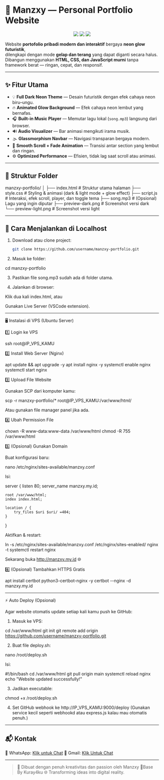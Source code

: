 # 🌌 Manzxy — Personal Portfolio Website

<p align="center">
  <img src="https://img.shields.io/badge/HTML5-Modern-red?style=flat-square&logo=html5" />
  <img src="https://img.shields.io/badge/CSS3-Neon%20Glow-blue?style=flat-square&logo=css3" />
  <img src="https://img.shields.io/badge/JavaScript-Interactive-yellow?style=flat-square&logo=javascript" />
</p>

Website **portofolio pribadi modern dan interaktif** bergaya **neon glow futuristik**,  
dilengkapi dengan mode **gelap dan terang** yang dapat diganti secara halus.  
Dibangun menggunakan **HTML, CSS, dan JavaScript murni** tanpa framework berat — ringan, cepat, dan responsif.

---

## ✨ Fitur Utama
- 💡 **Full Dark Neon Theme** — Desain futuristik dengan efek cahaya neon biru–ungu.
- 🔥 **Animated Glow Background** — Efek cahaya neon lembut yang bernafas.
- 🎧 **Built-in Music Player** — Memutar lagu lokal (`song.mp3`) langsung dari browser.
- 🔊 **Audio Visualizer** — Bar animasi mengikuti irama musik.
- 🌫️ **Glassmorphism Navbar** — Navigasi transparan bergaya modern.
- 🧭 **Smooth Scroll + Fade Animation** — Transisi antar section yang lembut dan ringan.
- ⚙️ **Optimized Performance** — Efisien, tidak lag saat scroll atau animasi.

---

## 📁 Struktur Folder

manzxy-portfolio/ │ ├── index.html      # Struktur utama halaman ├── style.css       # Styling & animasi (dark & light mode + glow effect) ├── script.js       # Interaksi, efek scroll, player, dan toggle tema ├── song.mp3        # (Opsional) Lagu yang ingin diputar ├── preview-dark.png  # Screenshot versi dark └── preview-light.png # Screenshot versi light

---

## 🚀 Cara Menjalankan di Localhost
1. Download atau clone project:
   ```bash
   git clone https://github.com/username/manzxy-portfolio.git

2. Masuk ke folder:

cd manzxy-portfolio


3. Pastikan file song.mp3 sudah ada di folder utama.


4. Jalankan di browser:

Klik dua kali index.html, atau

Gunakan Live Server (VSCode extension).





---

🖥️ Instalasi di VPS (Ubuntu Server)

1️⃣ Login ke VPS

ssh root@IP_VPS_KAMU

2️⃣ Install Web Server (Nginx)

apt update && apt upgrade -y
apt install nginx -y
systemctl enable nginx
systemctl start nginx

3️⃣ Upload File Website

Gunakan SCP dari komputer kamu:

scp -r manzxy-portfolio/* root@IP_VPS_KAMU:/var/www/html/

Atau gunakan file manager panel jika ada.

4️⃣ Ubah Permission File

chown -R www-data:www-data /var/www/html
chmod -R 755 /var/www/html

5️⃣ (Opsional) Gunakan Domain

Buat konfigurasi baru:

nano /etc/nginx/sites-available/manzxy.conf

Isi:

server {
    listen 80;
    server_name manzxy.my.id;

    root /var/www/html;
    index index.html;

    location / {
        try_files $uri $uri/ =404;
    }
}

Aktifkan & restart:

ln -s /etc/nginx/sites-available/manzxy.conf /etc/nginx/sites-enabled/
nginx -t
systemctl restart nginx

Sekarang buka http://manzxy.my.id 🌐

6️⃣ (Opsional) Tambahkan HTTPS Gratis

apt install certbot python3-certbot-nginx -y
certbot --nginx -d manzxy.my.id


---

⚡ Auto Deploy (Opsional)

Agar website otomatis update setiap kali kamu push ke GitHub:

1. Masuk ke VPS:

cd /var/www/html
git init
git remote add origin https://github.com/username/manzxy-portfolio.git


2. Buat file deploy.sh:

nano /root/deploy.sh

Isi:

#!/bin/bash
cd /var/www/html
git pull origin main
systemctl reload nginx
echo "Website updated successfully!"


3. Jadikan executable:

chmod +x /root/deploy.sh


4. Set GitHub webhook ke http://IP_VPS_KAMU:9000/deploy
(Gunakan service kecil seperti webhookd atau express.js kalau mau otomatis penuh.)

--- 

## 📬 Kontak

📱 WhatsApp: [Klik untuk Chat](https://wa.me/6288989721627)
🐙 Gmail: [Klik Untuk Chat](humanznodejs@gmail.com)



---

> 🪩 Dibuat dengan penuh kreativitas dan passion oleh Manzxy
> 🗿Base By Kuray4ku
🌐 Transforming ideas into digital reality.
